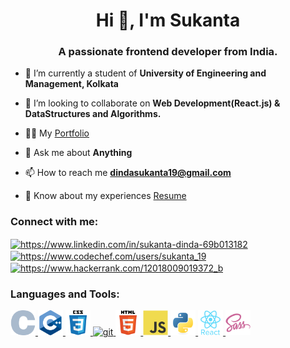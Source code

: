 <h1 align="center">Hi 👋, I'm Sukanta</h1>
<h3 align="center">A passionate frontend developer from India.</h3>

- 🌱 I’m currently a student of **University of Engineering and Management, Kolkata**

- 👯 I’m looking to collaborate on **Web Development(React.js) & DataStructures and Algorithms.**

- 👨‍💻 My [Portfolio](https://lazysukanta.github.io/React-Portfolio/)

- 💬 Ask me about **Anything**

- 📫 How to reach me **dindasukanta19@gmail.com**

- 📄 Know about my experiences [Resume](https://drive.google.com/file/d/1mlhWrfeiHI3UDOAdI3c3OcltFZ2YXrmf/view)

<h3 align="left">Connect with me:</h3>
<p align="left">
<a href="https://linkedin.com/in/sukanta-dinda-69b013182" target="blank"><img align="center" src="https://cdn.jsdelivr.net/npm/simple-icons@3.0.1/icons/linkedin.svg" alt="https://www.linkedin.com/in/sukanta-dinda-69b013182" height="30" width="40" /></a>
<a href="https://www.codechef.com/users/sukanta_19" target="blank"><img align="center" src="https://cdn.jsdelivr.net/npm/simple-icons@3.1.0/icons/codechef.svg" alt="https://www.codechef.com/users/sukanta_19" height="30" width="40" /></a>
<a href="https://www.hackerrank.com/12018009019372_b" target="blank"><img align="center" src="https://cdn.jsdelivr.net/npm/simple-icons@3.0.1/icons/hackerrank.svg" alt="https://www.hackerrank.com/12018009019372_b" height="30" width="40" /></a>
</p>

<h3 align="left">Languages and Tools:</h3>
<p align="left"> <a href="https://www.cprogramming.com/" target="_blank"> <img src="https://raw.githubusercontent.com/devicons/devicon/master/icons/c/c-original.svg" alt="c" width="40" height="40"/> </a> <a href="https://www.w3schools.com/cpp/" target="_blank"> <img src="https://raw.githubusercontent.com/devicons/devicon/master/icons/cplusplus/cplusplus-original.svg" alt="cplusplus" width="40" height="40"/> </a> <a href="https://www.w3schools.com/css/" target="_blank"> <img src="https://raw.githubusercontent.com/devicons/devicon/master/icons/css3/css3-original-wordmark.svg" alt="css3" width="40" height="40"/> </a> <a href="https://git-scm.com/" target="_blank"> <img src="https://www.vectorlogo.zone/logos/git-scm/git-scm-icon.svg" alt="git" width="40" height="40"/> </a> <a href="https://www.w3.org/html/" target="_blank"> <img src="https://raw.githubusercontent.com/devicons/devicon/master/icons/html5/html5-original-wordmark.svg" alt="html5" width="40" height="40"/> </a> <a href="https://developer.mozilla.org/en-US/docs/Web/JavaScript" target="_blank"> <img src="https://raw.githubusercontent.com/devicons/devicon/master/icons/javascript/javascript-original.svg" alt="javascript" width="40" height="40"/> </a> <a href="https://www.python.org" target="_blank"> <img src="https://raw.githubusercontent.com/devicons/devicon/master/icons/python/python-original.svg" alt="python" width="40" height="40"/> </a> <a href="https://reactjs.org/" target="_blank"> <img src="https://raw.githubusercontent.com/devicons/devicon/master/icons/react/react-original-wordmark.svg" alt="react" width="40" height="40"/> </a> <a href="https://sass-lang.com" target="_blank"> <img src="https://raw.githubusercontent.com/devicons/devicon/master/icons/sass/sass-original.svg" alt="sass" width="40" height="40"/> </a> </p>
